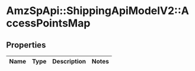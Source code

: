 # AmzSpApi::ShippingApiModelV2::AccessPointsMap

## Properties
Name | Type | Description | Notes
------------ | ------------- | ------------- | -------------

